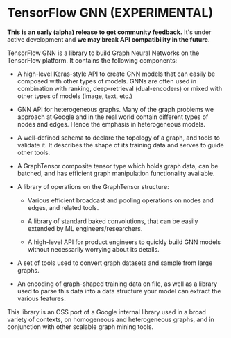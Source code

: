 # TensorFlow GNN (EXPERIMENTAL)

**This is an early (alpha) release to get community feedback.** It's under
active development and **we may break API compatibility in the future**.


TensorFlow GNN is a library to build Graph Neural Networks on the TensorFlow
platform. It contains the following components:

* A high-level Keras-style API to create GNN models that can easily be composed
  with other types of models. GNNs are often used in combination with ranking,
  deep-retrieval (dual-encoders) or mixed with other types of models
  (image, text, etc.)

* GNN API for heterogeneous graphs. Many of the graph problems we approach at
  Google and in the real world contain different types of nodes and edges.
  Hence the emphasis in heterogeneous models.

* A well-defined schema to declare the topology of a graph, and tools to
  validate it. It describes the shape of its training data and serves to guide
  other tools.

* A GraphTensor composite tensor type which holds graph data, can be batched,
  and has efficient graph manipulation functionality available.

* A library of operations on the GraphTensor structure:

  * Various efficient broadcast and pooling operations on nodes and edges, and
    related tools.

  * A library of standard baked convolutions, that can be easily extended by
    ML engineers/researchers.

  * A high-level API for product engineers to quickly build GNN models without
    necessarily worrying about its details.

* A set of tools used to convert graph datasets and sample from large
  graphs.

* An encoding of graph-shaped training data on file, as well as a library used
  to parse this data into a data structure your model can extract the various
  features.

This library is an OSS port of a Google internal library used in a broad variety
of contexts, on homogeneous and heterogeneous graphs, and in conjunction with
other scalable graph mining tools.
